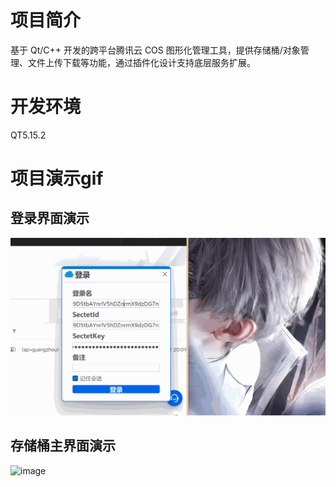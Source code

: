 # 项目简介
基于 Qt/C++ 开发的跨平台腾讯云 COS 图形化管理工具，提供存储桶/对象管理、文件上传下载等功能，通过插件化设计支持底层服务扩展。

# 开发环境
QT5.15.2

# 项目演示gif
## 登录界面演示

![image](https://github.com/admire007/TencentCOS_Browser/blob/main/login.gif)   

## 存储桶主界面演示

![image](https://github.com/admire007/TencentCOS_Browser/blob/main/Stock.gif)   

